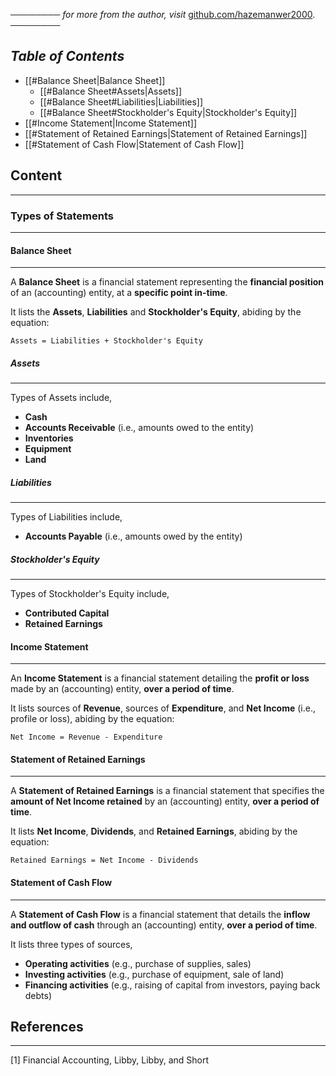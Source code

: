 ──────── *for more from the author, visit* [github.com/hazemanwer2000](https://github.com/hazemanwer2000). ────────
## *Table of Contents*
- [[#Balance Sheet|Balance Sheet]]
	- [[#Balance Sheet#Assets|Assets]]
	- [[#Balance Sheet#Liabilities|Liabilities]]
	- [[#Balance Sheet#Stockholder's Equity|Stockholder's Equity]]
- [[#Income Statement|Income Statement]]
- [[#Statement of Retained Earnings|Statement of Retained Earnings]]
- [[#Statement of Cash Flow|Statement of Cash Flow]]
## Content
---
### Types of Statements
---
#### Balance Sheet
---
A **Balance Sheet** is a financial statement representing the **financial position** of an (accounting) entity, at a **specific point in-time**.

It lists the **Assets**, **Liabilities** and **Stockholder's Equity**, abiding by the equation:

```
Assets = Liabilities + Stockholder's Equity
```
##### Assets
---
Types of Assets include,
* **Cash**
* **Accounts Receivable** (i.e., amounts owed to the entity)
* **Inventories**
* **Equipment**
* **Land**
##### Liabilities
---
Types of Liabilities include,
* **Accounts Payable** (i.e., amounts owed by the entity)
##### Stockholder's Equity
---
Types of Stockholder's Equity include,
* **Contributed Capital**
* **Retained Earnings**
#### Income Statement
---
An **Income Statement** is a financial statement detailing the **profit or loss** made by an (accounting) entity, **over a period of time**.

It lists sources of **Revenue**, sources of **Expenditure**, and **Net Income** (i.e., profile or loss), abiding by the equation:

```
Net Income = Revenue - Expenditure
```
#### Statement of Retained Earnings
---
A **Statement of Retained Earnings** is a financial statement that specifies the **amount of Net Income retained** by an (accounting) entity, **over a period of time**.

It lists **Net Income**, **Dividends**, and **Retained Earnings**, abiding by the equation:

```
Retained Earnings = Net Income - Dividends
```
#### Statement of Cash Flow
---
A **Statement of Cash Flow** is a financial statement that details the **inflow and outflow of cash** through an (accounting) entity, **over a period of time**.

It lists three types of sources,
* **Operating activities** (e.g., purchase of supplies, sales)
* **Investing activities** (e.g., purchase of equipment, sale of land)
* **Financing activities** (e.g., raising of capital from investors, paying back debts)
## References
---
[1] Financial Accounting, Libby, Libby, and Short
